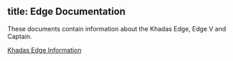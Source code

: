title: Edge Documentation
---

These documents contain information about the Khadas Edge, Edge V and Captain.

[Khadas Edge Information](https://www.khadas.com/edge)


